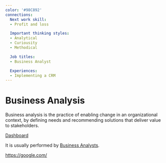 ```yaml
---
color: '#98C892'
connections:
  Next work skill:
  - Profit and loss

  Important thinking styles:
  - Analytical
  - Curiousity
  - Methodical

  Job titles:
  - Business Analyst

  Experiences:
  - Implementing a CRM
---
```

# Business Analysis

Business analysis is the practice of enabling change in an organizational context, by defining needs and recommending solutions that deliver value to stakeholders.

[Dashboard](/Index/)

It is usually performed by [Business Analysts](/Business+Analyst/).

https://google.com/